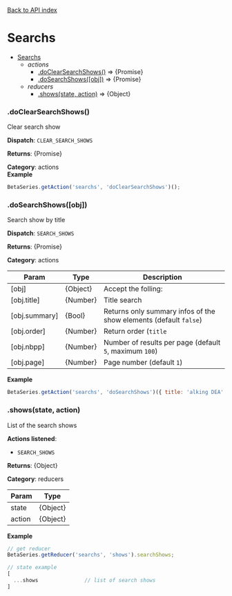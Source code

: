 [Back to API index](README.md)

# Searchs

* [Searchs](#module_Searchs)
    * _actions_
        * [.doClearSearchShows()](#module_Searchs.doClearSearchShows) ⇒ {Promise}
        * [.doSearchShows([obj])](#module_Searchs.doSearchShows) ⇒ {Promise}
    * _reducers_
        * [.shows(state, action)](#module_Searchs.shows) ⇒ {Object}

<a name="module_Searchs.doClearSearchShows"></a>

### .doClearSearchShows()

Clear search show

**Dispatch**: `CLEAR_SEARCH_SHOWS`

**Returns**: {Promise}

**Category**: actions  
**Example**  

```js
BetaSeries.getAction('searchs', 'doClearSearchShows')();
```

<a name="module_Searchs.doSearchShows"></a>

### .doSearchShows([obj])

Search show by title

**Dispatch**: `SEARCH_SHOWS`

**Returns**: {Promise}

**Category**: actions  

| Param | Type | Description |
| --- | --- | --- |
| [obj] | {Object} | Accept the folling: |
| [obj.title] | {Number} | Title search |
| [obj.summary] | {Bool} | Returns only summary infos of the show elements (default `false`) |
| [obj.order] | {Number} | Return order (`title`|`popularity`|`followers`), (default `title`) |
| [obj.nbpp] | {Number} | Number of results per page (default `5`, maximum `100`) |
| [obj.page] | {Number} | Page number (default `1`) |

**Example**  

```js
BetaSeries.getAction('searchs', 'doSearchShows')({ title: 'alking DEA' });
```

<a name="module_Searchs.shows"></a>

### .shows(state, action)

List of the search shows

**Actions listened**:

 * `SEARCH_SHOWS`

**Returns**: {Object}

**Category**: reducers  

| Param | Type |
| --- | --- |
| state | {Object} | 
| action | {Object} | 

**Example**  

```js
// get reducer
BetaSeries.getReducer('searchs', 'shows').searchShows;

// state example
[
  ...shows               // list of search shows
]
```

